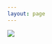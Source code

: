 ```yaml
---
layout: page
---
```


![](http://cdn.hadjithomasjoreige.com/wp-content/uploads/2013/10/01-PhotosouvenirArz3-copy-2-copie.jpg)
